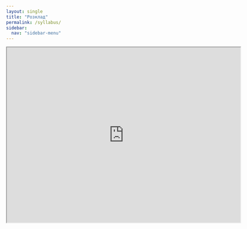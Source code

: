 ```yaml
---
layout: single
title: "Розклад"
permalink: /syllabus/
sidebar:
  nav: "sidebar-menu"
---
```


<iframe src="https://drive.google.com/file/d/1JV4sz7QxjXOJL0tgxvXBnvvfA28W2kCg/preview" width="640" height="480" allow="autoplay"></iframe>
